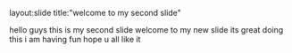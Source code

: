 
layout:slide
title:"welcome to my second slide"

hello guys this is my second slide
welcome to my new slide
its great doing this 
i am having fun
hope u all like it
